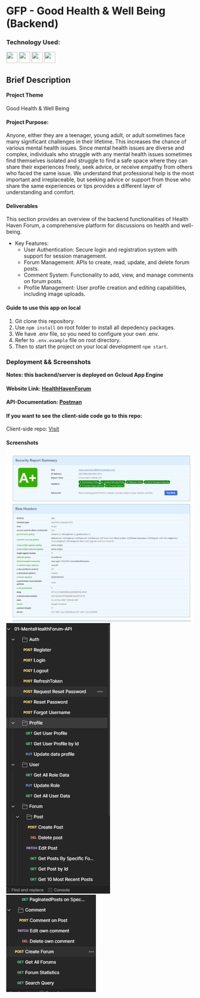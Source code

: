 # GFP - Good Health & Well Being (Backend)

### Technology Used:

<p align="left">    
<img src="https://cdn.jsdelivr.net/gh/devicons/devicon/icons/javascript/javascript-original.svg" width="30"
                height="30" />
<img src="https://cdn.jsdelivr.net/gh/devicons/devicon/icons/express/express-original.svg" width="30"
                height="30" />
<img src="https://cdn.jsdelivr.net/gh/devicons/devicon/icons/mongodb/mongodb-original-wordmark.svg"
           width="30"
                height="30" />
<img src="https://cdn.jsdelivr.net/gh/devicons/devicon/icons/nodejs/nodejs-original.svg" width="30"
                height="30"/>   
</p>


## Brief Description

#### Project Theme
Good Health & Well Being

#### Project Purpose:
Anyone, either they are a teenager, young adult, or adult sometimes face many significant challenges in their lifetime. This increases the chance of various mental health issues. Since mental health issues are diverse and complex, individuals who struggle with any mental health issues sometimes find themselves isolated and struggle to find a safe space where they can share their experiences freely, seek advice, or receive empathy from others who faced the same issue. We understand that professional help is the most important and irreplaceable, but seeking advice or support from those who share the same experiences or tips provides a different layer of understanding and comfort.

#### Deliverables
This section provides an overview of the backend functionalities of Health Haven Forum, a comprehensive platform for discussions on health and well-being.

- Key Features:
  - User Authentication: Secure login and registration system with support for session management.
  - Forum Management: APIs to create, read, update, and delete forum posts.
  - Comment System: Functionality to add, view, and manage comments on forum posts.
  - Profile Management: User profile creation and editing capabilities, including image uploads.

#### Guide to use this app on local
1. Git clone this repository.
2. Use `npm install` on root folder to install all depedency packages.
3. We have .env file, so you need to configure your own .env.
4. Refer to `.env.example` file on root directory.
5. Then to start the project on your local development `npm start`. 

### Deployment && Screenshots
**Notes: this backend/server is deployed on Gcloud App Engine**<br>
#### Website Link: [HealthHavenForum](https://health-haven-forum.web.app/)
#### API-Documentation: [Postman](https://documenter.getpostman.com/view/25001166/2s9YkrbKp3)

#### If you want to see the client-side code go to this repo:
Client-side repo: [Visit](https://github.com/aghfairawan/Mental-Health-Forum-Application)


#### Screenshots
![Alt text](readme_ss/image.png)
![Alt text](readme_ss/image-1.png)
![Alt text](readme_ss/image-2.png)